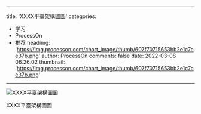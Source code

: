 
---
title: 'XXXX平臺架構圖圖'
categories: 
 - 学习
 - ProcessOn
 - 推荐
headimg: 'https://img.processon.com/chart_image/thumb/607f70715653bb2e1c7ce37b.png'
author: ProcessOn
comments: false
date: 2022-03-08 06:26:02
thumbnail: 'https://img.processon.com/chart_image/thumb/607f70715653bb2e1c7ce37b.png'
---

<div>   
<img class="thumb" alt="XXXX平臺架構圖圖" src="https://img.processon.com/chart_image/thumb/607f70715653bb2e1c7ce37b.png" referrerpolicy="no-referrer">
<p>XXXX平臺架構圖圖</p>  
</div>
            